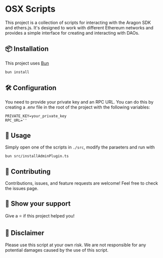 # OSX Scripts

This project is a collection of scripts for interacting with the Aragon SDK and ethers.js. It's designed to work with different Ethereum networks and provides a simple interface for creating and interacting with DAOs.

## 📦 Installation

This project uses [Bun](https://bun.sh)

```sh
bun install
```

## 🛠️ Configuration

You need to provide your private key and an RPC URL. You can do this by creating a .env file in the root of the project with the following variables:

```
PRIVATE_KEY=your_private_key
RPC_URL=''

```

## 🚀 Usage

Simply open one of the scripts in `./src`, modify the paraeters and run with

```bash
bun src/installAdminPlugin.ts
```

## 🤝 Contributing

Contributions, issues, and feature requests are welcome! Feel free to check the issues page.

## 🌟 Show your support

Give a ⭐️ if this project helped you!

## 📃 Disclaimer

Please use this script at your own risk. We are not responsible for any potential damages caused by the use of this script.

